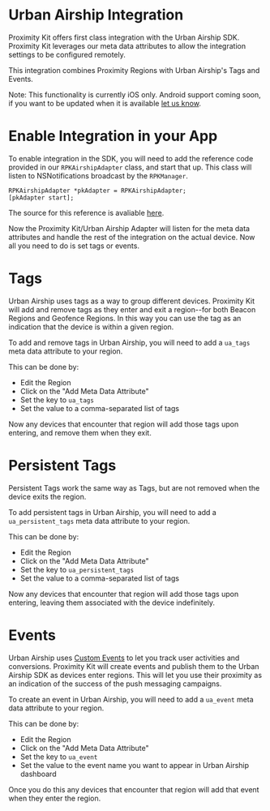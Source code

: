 # Urban Airship Integration

Proximity Kit offers first class integration with the Urban Airship SDK. Proximity Kit leverages our meta data attributes to allow the integration settings to be configured remotely.

This integration combines Proximity Regions with Urban Airship's Tags and Events.

Note: This functionality is currently iOS only. Android support coming soon, if you want to be updated when it is available [let us know](mailto:support@radiusnetworks.com).

# Enable Integration in your App

To enable integration in the SDK, you will need to add the reference code provided in our `RPKAirshipAdapter` class, and start that up. This class will listen to NSNotifications broadcast by the `RPKManager`.

```objc
RPKAirshipAdapter *pkAdapter = RPKAirshipAdapter;
[pkAdapter start];
```

The source for this reference is avaliable [here](ios/urban-airship/).

Now the Proximity Kit/Urban Airship Adapter will listen for the meta data attributes and handle the rest of the integration on the actual device. Now all you need to do is set tags or events.

# Tags

Urban Airship uses tags as a way to group different devices. Proximity Kit will add and remove tags as they enter and exit a region--for both Beacon Regions and Geofence Regions. In this way you can use the tag as an indication that the device is within a given region.

To add and remove tags in Urban Airship, you will need to add a `ua_tags` meta data attribute to your region.

This can be done by:

- Edit the Region
- Click on the "Add Meta Data Attribute"
- Set the key to `ua_tags`
- Set the value to a comma-separated list of tags

Now any devices that encounter that region will add those tags upon entering, and remove them when they exit.

# Persistent Tags

Persistent Tags work the same way as Tags, but are not removed when the device exits the region.

To add persistent tags in Urban Airship, you will need to add a `ua_persistent_tags` meta data attribute to your region.

This can be done by:

- Edit the Region
- Click on the "Add Meta Data Attribute"
- Set the key to `ua_persistent_tags`
- Set the value to a comma-separated list of tags

Now any devices that encounter that region will add those tags upon entering, leaving them associated with the device indefinitely.

# Events

Urban Airship uses [Custom Events](http://docs.urbanairship.com/topic-guides/custom-events.html) to let you track user activities and conversions. Proximity Kit will create events and publish them to the Urban Airship SDK as devices enter regions. This will let you use their proximity as an indication of the success of the push messaging campaigns.

To create an event in Urban Airship, you will need to add a `ua_event` meta data attribute to your region.

This can be done by:

- Edit the Region
- Click on the "Add Meta Data Attribute"
- Set the key to `ua_event`
- Set the value to the event name you want to appear in Urban Airship dashboard

Once you do this any devices that encounter that region will add that event when they enter the region.
